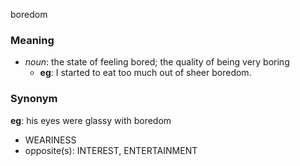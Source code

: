 boredom
### Meaning
+ _noun_: the state of feeling bored; the quality of being very boring
	+ __eg__: I started to eat too much out of sheer boredom.

### Synonym

__eg__: his eyes were glassy with boredom

+ WEARINESS
+ opposite(s): INTEREST, ENTERTAINMENT


